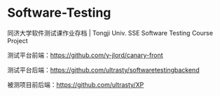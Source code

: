 # Software-Testing
同济大学软件测试课作业存档 | Tongji Univ. SSE Software Testing Course Project

测试平台前端：https://github.com/y-jlord/canary-front

测试平台后端：https://github.com/ultrasty/softwaretestingbackend

被测项目前后端：https://github.com/ultrasty/XP
